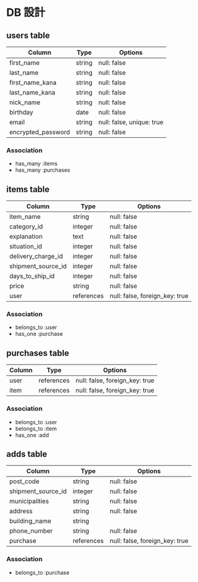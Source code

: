# DB 設計

## users table

| Column             | Type                | Options                   |
|--------------------|---------------------|---------------------------|
| first_name         | string              | null: false               |
| last_name          | string              | null: false               |
| first_name_kana    | string              | null: false               |
| last_name_kana     | string              | null: false               |
| nick_name          | string              | null: false               |
| birthday           | date                | null: false               |
| email              | string              | null: false, unique: true |
| encrypted_password | string              | null: false               |

### Association

* has_many :items
* has_many :purchases

## items table

| Column                              | Type       | Options                        |
|-------------------------------------|------------|--------------------------------|
| item_name                           | string     | null: false                    |
| category_id                         | integer    | null: false                    |
| explanation                         | text       | null: false                    |
| situation_id                        | integer    | null: false                    |
| delivery_charge_id                  | integer    | null: false                    |
| shipment_source_id                  | integer    | null: false                    |
| days_to_ship_id                     | integer    | null: false                    |
| price                               | string     | null: false                    |
| user                                | references | null: false, foreign_key: true |

### Association

- belongs_to :user
- has_one :purchase

## purchases table

| Column        | Type       | Options                        |
|---------------|------------|--------------------------------|
| user          | references | null: false, foreign_key: true |
| item          | references | null: false, foreign_key: true |

### Association

- belongs_to :user
- belongs_to :item
- has_one    :add

## adds table

| Column            | Type       | Options                        |
|-------------------|------------|--------------------------------|
| post_code         | string     | null: false                    |
| shipment_source_id| integer    | null: false                    |
| municipalities    | string     | null: false                    |
| address           | string     | null: false                    |
| building_name     | string     |                                |
| phone_number      | string     | null: false                    |
| purchase          | references | null: false, foreign_key: true |

### Association

- belongs_to :purchase
